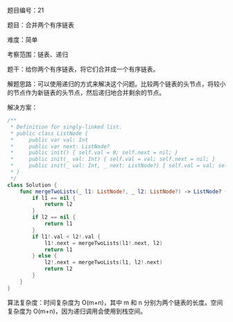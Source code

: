 题目编号：21

题目：合并两个有序链表

难度：简单

考察范围：链表、递归

题干：给你两个有序链表，将它们合并成一个有序链表。

解题思路：可以使用递归的方式来解决这个问题。比较两个链表的头节点，将较小的节点作为新链表的头节点，然后递归地合并剩余的节点。

解决方案：

```swift
/**
 * Definition for singly-linked list.
 * public class ListNode {
 *     public var val: Int
 *     public var next: ListNode?
 *     public init() { self.val = 0; self.next = nil; }
 *     public init(_ val: Int) { self.val = val; self.next = nil; }
 *     public init(_ val: Int, _ next: ListNode?) { self.val = val; self.next = next; }
 * }
 */
class Solution {
    func mergeTwoLists(_ l1: ListNode?, _ l2: ListNode?) -> ListNode? {
        if l1 == nil {
            return l2
        }
        if l2 == nil {
            return l1
        }
        if l1!.val < l2!.val {
            l1!.next = mergeTwoLists(l1!.next, l2)
            return l1
        } else {
            l2!.next = mergeTwoLists(l1, l2!.next)
            return l2
        }
    }
}
```

算法复杂度：时间复杂度为 O(m+n)，其中 m 和 n 分别为两个链表的长度。空间复杂度为 O(m+n)，因为递归调用会使用到栈空间。